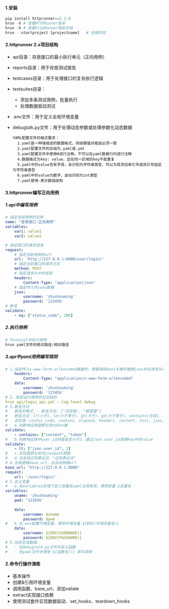#### 1.安装

```python
pip install httprunner==2.3.0
hrun -V	# 查看HTTPRunner版本
hrun -h	# 查看httpRunner帮助文档
hrun --startproject [projectname]	# 创建项目
```

#### 2.httprunner 2.x项目结构

- api目录：存放接口的最小执行单元（正向用例）

- reports目录：用于存放测试报告

- testcases目录：用于处理接口的复杂执行逻辑

- testsuites目录：

  - 添加多条测试用例，批量执行
  - 处理数据驱动测试

- .env文件：用于定义全局环境变量

- debugtalk.py文件：用于处理动态参数或处理参数化动态数据

  ```
  YAML配置文件的格式要求：
  	1.yaml是一种强缩进的数据格式，同级键值对缩进必须一致
  	2.yaml配置文件的后缀为.yaml或.yml
  	3.yaml配置文件中使用#进行注释，不可以在yaml数据行内进行注释
  	4.数据格式为key: value，且在同一区域的key不能重复
  	5.yaml中的value含有字母，会识别为字符串类型，可以为其添加单引号或双引号指定为字符串类型
  	6.yaml中的value为数字，自动识别为int类型
  	7.yaml使用-表示数组结构
  ```

#### 3.httprunner编写正向用例

##### 1.api中编写用例

```yaml
# 指定当前用例的名称
name: "登录接口-正向用例"
variables:
    var1: value1
    var2: value2

# 指定接口的请求信息
request:
    # 指定当前用例的url
    url: 'http://127.0.0.1:8000/user/login/'
    # 指定当前接口的请求方式
    method: POST
    # 指定请求头中的信息
    headers:
        Content-Type: "application/json"
    # 指定传入的json数据
    json:
        username: 'zhushouming'
        password: '123456'
# 断言
validate:
    - eq: ["status_code", 200]
```

##### 2.执行用例

```python
# Terminal中执行用例
hrun yaml文件的绝对路径/相对路径
```

##### 3.api中yaml用例编写规则

```yaml
# 1.指定传入x-www-form-urlencoded数据时，需要用到data关键字替换json并在请求头中指定Content-Type类型。传参key值与requests.request接口参数完全一致。
    headers:
        Content-Type: "application/x-www-form-urlencoded"
    data:
        username: 'zhushouming'
        password: '123456'
# 2、指定运行用例的日志级别
hrun api/login_api.yml --log-level debug
# 3.断言方式
#	断言的格式：- 断言方式: ["实际值", "期望值"]
#	断言方式：lt(小于)、le(小于等于)、gt(大于)、ge(大于等于)、contains(包含)...源码中validator、built_in可查看
#	实际值：status_code, cookies, elapsed, headers, content, text, json, encoding, ok, reason, url.
#	a.判断响应体是都包含token键
validate:
    - contains: ["content", "token"]	
#	b.判断响应体中user_id的值是否小于2，通过json.user_id调用key中的value
validate:
    - lt: ["json.user_id", 2]
#	c.实际值部分支持jsonpath提取
#	d.也支持正则表达式，*正则表达式*
# 4.全局提取base_url，会自动拼接url
base_url: "http://127.0.0.1:8000"
request:
	url: '/user/login/'
# 5.定义变量
#	a.在variables区域下定义变量在yaml全局有效，使用变量 $变量名
variables:
    uname: 'zhushouming'
    pwd: '123456'
    
    data:
    	username: $uname
    	password: $pwd
#	b.在.env配置环境变量，使用环境变量 ${ENV(环境变量名)}
	data:
        username: ${ENV(USERNAME)}
        password: ${ENV(PASSWORD)}
# 5.动态生成数据，
#	- 在debugtalk.py文件中定义函数
#	- 在yaml文件中使用 ${函数名()} 即可调用
```



#### 2.命令行操作演练

- 基本操作
- 创建&引用环境变量
- 调用函数、base_url、添加valiate
- extract实现接口依赖 
- 使用测试套件实现数据驱动、set_hooks、teardown_hooks

